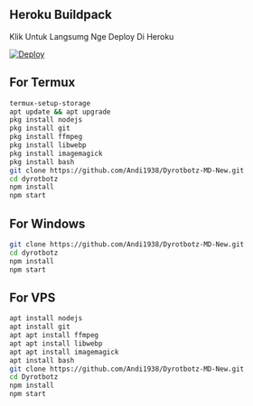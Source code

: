 ## Heroku Buildpack

Klik Untuk Langsumg Nge Deploy Di Heroku

[![Deploy](https://www.herokucdn.com/deploy/button.svg)](https://heroku.com/deploy?template=https://github.com/Andi1938/Dyrotbotz-MD-New.git)

## For Termux
```bash
termux-setup-storage
apt update && apt upgrade
pkg install nodejs
pkg install git 
pkg install ffmpeg
pkg install libwebp 
pkg install imagemagick
pkg install bash
git clone https://github.com/Andi1938/Dyrotbotz-MD-New.git
cd dyrotbotz
npm install
npm start
```
## For Windows
```bash
git clone https://github.com/Andi1938/Dyrotbotz-MD-New.git
cd dyrotbotz
npm install
npm start
```
## For VPS
```bash
apt install nodejs 
apt install git 
apt apt install ffmpeg 
apt apt install libwebp 
apt apt install imagemagick
apt install bash
git clone https://github.com/Andi1938/Dyrotbotz-MD-New.git
cd Dyrotbotz
npm install
npm start
```

